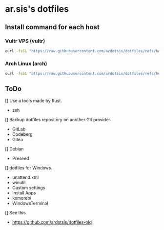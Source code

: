 # ar.sis's dotfiles

## Install command for each host

### Vultr VPS (vultr)
```sh
curl -fsSL "https://raw.githubusercontent.com/ardotsis/dotfiles/refs/heads/main/bootstrap.sh" | bash -s -- -h vultr
```

### Arch Linux (arch)
```sh
curl -fsSL "https://raw.githubusercontent.com/ardotsis/dotfiles/refs/heads/main/bootstrap.sh" | bash -s -- -h arch
```

## ToDo
[] Use a tools made by Rust.
  - zsh

[] Backup dotfiles repository on another Git provider.
  - GitLab
  - Codeberg
  - Gitea

[] Debian
  - Preseed

[] dotfiles for Windows.
  - unattend.xml
  - winutil
  - Custom settings
  - Install Apps
  - komorebi
  - WindowsTerminal

[] See this.
  - https://github.com/ardotsis/dotfiles-old
